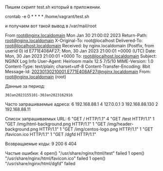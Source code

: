 Пишем скрипт test.sh который в приложении. 

crontab -e
0 * * * * /home/vagrant/test.sh

и получаем вот такой вывод в /var/mail/root


From root@nginx.localdomain  Mon Jan 30 21:00:02 2023
Return-Path: <root@nginx.localdomain>
X-Original-To: root@localhost
Delivered-To: root@localhost.localdomain
Received: by nginx.localdomain (Postfix, from userid 0)
        id E771E408AF27; Mon, 30 Jan 2023 21:00:01 +0000 (UTC)
Date: Mon, 30 Jan 2023 21:00:01 +0000
To: root@localhost.localdomain
Subject: NGINX Log Info
User-Agent: Heirloom mailx 12.5 7/5/10
MIME-Version: 1.0
Content-Type: text/plain; charset=utf-8
Content-Transfer-Encoding: 8bit
Message-Id: <20230130210001.E771E408AF27@nginx.localdomain>
From: root@nginx.localdomain (root)

Данные за период:

    30Jan2023155101-30Jan2023162916

Часто запрашиваемые адреса:
      6 192.168.88.1
      4 127.0.0.1
      3 192.168.88.130
      2 192.168.88.11


Список запрашиваемых URL:
      6 "GET / HTTP/1.1"
      4 "GET /test HTTP/1.1"
      1 "GET /img/html-background.png HTTP/1.1"
      1 "GET /img/header-background.png HTTP/1.1"
      1 "GET /img/centos-logo.png HTTP/1.1"
      1 "GET /favicon.ico HTTP/1.1"
      1 "GET /dgfd HTTP/1.1"


Возвращаемые коды:
      9 200
      6 404


Частые ошибки:
      4 open() "/usr/share/nginx/html/test" failed
      1 open() "/usr/share/nginx/html/favicon.ico" failed
      1 open() "/usr/share/nginx/html/dgfd" failed

